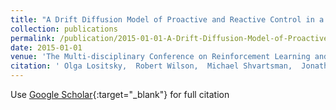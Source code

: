 ```yaml
---
title: "A Drift Diffusion Model of Proactive and Reactive Control in a Context-Dependent Two-Alternative Forced Choice Task"
collection: publications
permalink: /publication/2015-01-01-A-Drift-Diffusion-Model-of-Proactive-and-Reactive-Control-in-a-Context-Dependent-Two-Alternative-Forced-Choice-Task
date: 2015-01-01
venue: 'The Multi-disciplinary Conference on Reinforcement Learning and Decision Making'
citation: ' Olga Lositsky,  Robert Wilson,  Michael Shvartsman,  Jonathan Cohen, &quot;A Drift Diffusion Model of Proactive and Reactive Control in a Context-Dependent Two-Alternative Forced Choice Task.&quot; The Multi-disciplinary Conference on Reinforcement Learning and Decision Making, 2015.'
---
```

Use [Google Scholar](https://scholar.google.com/scholar?q=A+Drift+Diffusion+Model+of+Proactive+and+Reactive+Control+in+a+Context+Dependent+Two+Alternative+Forced+Choice+Task){:target="_blank"} for full citation